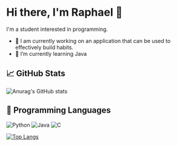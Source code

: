 # Hi there, I'm Raphael 👋
I'm a student interested in programming.
- 🔭 I am currently working on an application that can be used to effectively build habits.
- 🌱 I’m currently learning Java

## 📈 GitHub Stats
![Anurag's GitHub stats](https://github-readme-stats.vercel.app/api?username=raphaelgebel&show_icons=true&theme=default)

## 🔧 Programming Languages
 ![Python](https://img.shields.io/badge/python-3670A0?style=for-the-badge&logo=python&logoColor=ffdd54)
 ![Java](https://img.shields.io/badge/java-%23ED8B00.svg?style=for-the-badge&logo=java&logoColor=white)
 ![C](https://img.shields.io/badge/c-%2300599C.svg?style=for-the-badge&logo=c&logoColor=white)
 
 [![Top Langs](https://github-readme-stats.vercel.app/api/top-langs/?username=raphaelgebel&layout=compact)](https://github.com/anuraghazra/github-readme-stats)
 
<!--
**raphaelgebel/raphaelgebel** is a ✨ _special_ ✨ repository because its `README.md` (this file) appears on your GitHub profile.

Here are some ideas to get you started:

- 🔭 I’m currently working on ...
- 🌱 I’m currently learning ...
- 👯 I’m looking to collaborate on ...
- 🤔 I’m looking for help with ...
- 💬 Ask me about ...
- 📫 How to reach me: ...
- 😄 Pronouns: ...
- ⚡ Fun fact: ...
-->
